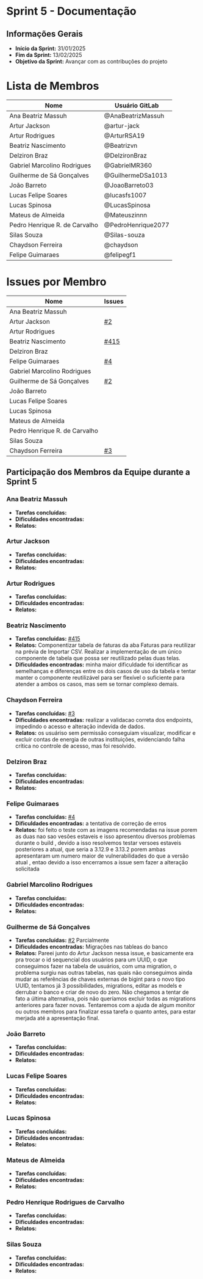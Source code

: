 # Sprint 5 - Documentação

## Informações Gerais
- **Início da Sprint:** 31/01/2025
- **Fim da Sprint:** 13/02/2025
- **Objetivo da Sprint:** Avançar com as contribuções do projeto 

# Lista de Membros

| Nome                              | Usuário   GitLab    |
|-----------------------------------|---------------------|
| Ana Beatriz Massuh                | @AnaBeatrizMassuh   |
| Artur Jackson                     | @artur-jack         |
| Artur Rodrigues                   | @ArturRSA19         |
| Beatriz Nascimento                | @Beatrizvn          |
| Delziron Braz                     | @DelzironBraz       |
| Gabriel Marcolino Rodrigues       | @GabrielMR360       |
| Guilherme de Sá Gonçalves         | @GuilhermeDSa1013   |
| João Barreto                      | @JoaoBarreto03      |
| Lucas Felipe Soares               | @lucasfs1007        |
| Lucas Spinosa                     | @LucasSpinosa       |
| Mateus de Almeida                 | @Mateuszinnn        |
| Pedro Henrique R. de Carvalho     | @PedroHenrique2077  |
| Silas Souza                       | @Silas-souza        |
| Chaydson Ferreira                 | @chaydson           |
| Felipe Guimaraes                  | @felipegf1          |


# Issues por Membro

| Nome                              | Issues                   |
|-----------------------------------|--------------------------|
| Ana Beatriz Massuh                |                          |
| Artur Jackson                     | [#2](https://gitlab.com/lappis-unb/projetos-energia/mec-energia/mepa-contratos-vulnerabilidades/-/issues/2)                         |
| Artur Rodrigues                   |                          |
| Beatriz Nascimento                |  [#415](https://gitlab.com/lappis-unb/projetos-energia/mec-energia/mec-energia-web/-/issues/415)                       |
| Delziron Braz                     |                          |
| Felipe Guimaraes                  | [#4](https://gitlab.com/lappis-unb/projetos-energia/mec-energia/mepa-contratos-vulnerabilidades/-/issues/4)                         |
| Gabriel Marcolino Rodrigues       |                          |
| Guilherme de Sá Gonçalves         | [#2](https://gitlab.com/lappis-unb/projetos-energia/mec-energia/mepa-contratos-vulnerabilidades/-/issues/2)                           |
| João Barreto                      |                          |
| Lucas Felipe Soares               |                          |
| Lucas Spinosa                     |                          |
| Mateus de Almeida                 |                          |
| Pedro Henrique R. de Carvalho     |                          |
| Silas Souza                       |                          |
| Chaydson Ferreira                 |[#3](https://gitlab.com/lappis-unb/projetos-energia/mec-energia/mepa-contratos-vulnerabilidades/-/issues/3)                          |

## Participação dos Membros da Equipe durante a Sprint 5

### Ana Beatriz Massuh
- **Tarefas concluídas:**
- **Dificuldades encontradas:** 
- **Relatos:** 

### Artur Jackson
- **Tarefas concluídas:** 
- **Dificuldades encontradas:** 
- **Relatos:**

  
### Artur Rodrigues
- **Tarefas concluídas:**
- **Dificuldades encontradas:** 
- **Relatos:** 

### Beatriz Nascimento
- **Tarefas concluídas:** [#415](https://gitlab.com/lappis-unb/projetos-energia/mec-energia/mec-energia-web/-/issues/415)
- **Relatos:** Componentizar tabela de faturas da aba Faturas para reutilizar na prévia de Importar CSV. Realizar a implementação de um único componente de tabela que possa ser reutilizado pelas duas telas.
- **Dificuldades encontradas:**  minha maior dificuldade foi identificar as semelhanças e diferenças entre os dois casos de uso da tabela e tentar manter o componente reutilizável para ser flexível o suficiente para atender a ambos os casos, mas sem se tornar complexo demais.

### Chaydson Ferreira
- **Tarefas concluídas:** [#3](https://gitlab.com/lappis-unb/projetos-energia/mec-energia/mepa-contratos-vulnerabilidades/-/issues/3) 
- **Dificuldades encontradas:**  realizar a validacao correta dos endpoints, impedindo o acesso e alteração indevida de dados.
- **Relatos:** os usuáriso sem permissão conseguiam visualizar, modificar e excluir contas de energia de outras instituições, evidenciando falha crítica no controle de acesso, mas foi resolvido.

### Delziron Braz
- **Tarefas concluídas:** 
- **Dificuldades encontradas:** 
- **Relatos:** 

### Felipe Guimaraes 
- **Tarefas concluídas:** [#4](https://gitlab.com/lappis-unb/projetos-energia/mec-energia/mepa-contratos-vulnerabilidades/-/issues/4)
- **Dificuldades encontradas:** a tentativa de correção de erros 
- **Relatos:** foi feito o teste com as imagens recomendadas na issue porem as duas nao sao vesões estaveis e isso apresentou diversos problemas durante o build , devido a isso resolvemos testar versoes estaveis posteriores a atual, que seria a 3.12.9 e 3.13.2 porem ambas apresentaram um numero maior de vulnerabilidades do que a versão atual , entao devido a isso encerramos a issue sem fazer a alteração solicitada

### Gabriel Marcolino Rodrigues
- **Tarefas concluídas:** 
- **Dificuldades encontradas:**
- **Relatos:** 

### Guilherme de Sá Gonçalves
- **Tarefas concluídas:** [#2](https://gitlab.com/lappis-unb/projetos-energia/mec-energia/mepa-contratos-vulnerabilidades/-/issues/2) Parcialmente
- **Dificuldades encontradas:** Migrações nas tableas do banco
- **Relatos:** Pareei junto do Artur Jackson nessa issue, e basicamente era pra trocar o id sequencial dos usuários para um UUID, o que conseguimos fazer na tabela de usuários, com uma migration, o problema surgiu nas outras tabelas, nas quais não conseguimos ainda mudar as referências de chaves externas de bigint para o novo tipo UUID, tentamos já 3 possibilidades, migrations, editar as models e derrubar o banco e criar de novo do zero. Não chegamos a tentar de fato a última alternativa, pois não queríamos excluir todas as migrations anteriores para fazer novas. Tentaremos com a ajuda de algum monitor ou outros membros para finalizar essa tarefa o quanto antes, para estar merjada até a apresentação final.

### João Barreto
- **Tarefas concluídas:** 
- **Dificuldades encontradas:** 
- **Relatos:** 

### Lucas Felipe Soares
- **Tarefas concluídas:**
- **Dificuldades encontradas:** 
- **Relatos:**
  
### Lucas Spinosa
- **Tarefas concluídas:** 
- **Dificuldades encontradas:** 
- **Relatos:** 

### Mateus de Almeida
- **Tarefas concluídas:** 
- **Dificuldades encontradas:** 
- **Relatos:**
### Pedro Henrique Rodrigues de Carvalho
- **Tarefas concluídas:** 
- **Dificuldades encontradas:** 
- **Relatos:**

### Silas Souza
- **Tarefas concluídas:** 
- **Dificuldades encontradas:** 
- **Relatos:** 
